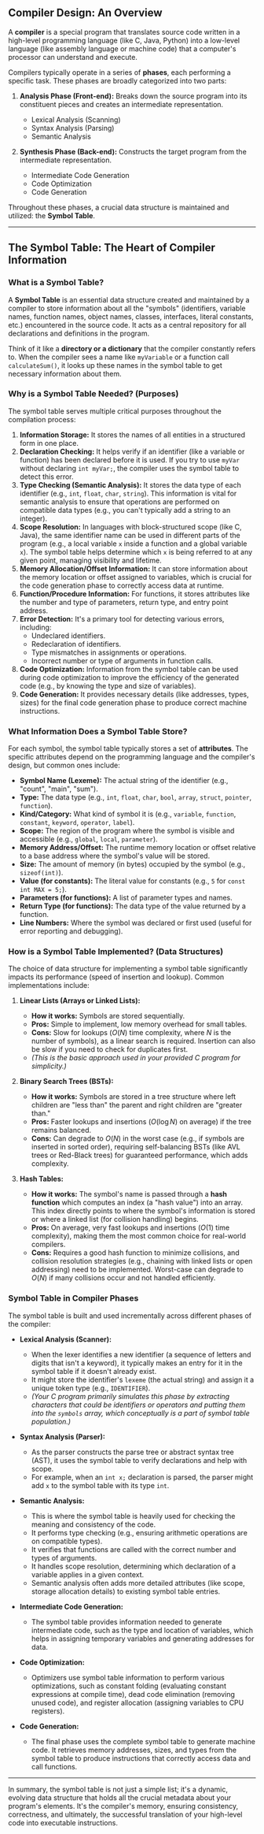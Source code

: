 ## Compiler Design: An Overview

A **compiler** is a special program that translates source code written in a high-level programming language (like C, Java, Python) into a low-level language (like assembly language or machine code) that a computer's processor can understand and execute.

Compilers typically operate in a series of **phases**, each performing a specific task. These phases are broadly categorized into two parts:

1.  **Analysis Phase (Front-end):** Breaks down the source program into its constituent pieces and creates an intermediate representation.
    * Lexical Analysis (Scanning)
    * Syntax Analysis (Parsing)
    * Semantic Analysis

2.  **Synthesis Phase (Back-end):** Constructs the target program from the intermediate representation.
    * Intermediate Code Generation
    * Code Optimization
    * Code Generation

Throughout these phases, a crucial data structure is maintained and utilized: the **Symbol Table**.

---

## The Symbol Table: The Heart of Compiler Information

### What is a Symbol Table?

A **Symbol Table** is an essential data structure created and maintained by a compiler to store information about all the "symbols" (identifiers, variable names, function names, object names, classes, interfaces, literal constants, etc.) encountered in the source code. It acts as a central repository for all declarations and definitions in the program.

Think of it like a **directory or a dictionary** that the compiler constantly refers to. When the compiler sees a name like `myVariable` or a function call `calculateSum()`, it looks up these names in the symbol table to get necessary information about them.

### Why is a Symbol Table Needed? (Purposes)

The symbol table serves multiple critical purposes throughout the compilation process:

1.  **Information Storage:** It stores the names of all entities in a structured form in one place.
2.  **Declaration Checking:** It helps verify if an identifier (like a variable or function) has been declared before it is used. If you try to use `myVar` without declaring `int myVar;`, the compiler uses the symbol table to detect this error.
3.  **Type Checking (Semantic Analysis):** It stores the data type of each identifier (e.g., `int`, `float`, `char`, `string`). This information is vital for semantic analysis to ensure that operations are performed on compatible data types (e.g., you can't typically add a string to an integer).
4.  **Scope Resolution:** In languages with block-structured scope (like C, Java), the same identifier name can be used in different parts of the program (e.g., a local variable `x` inside a function and a global variable `x`). The symbol table helps determine which `x` is being referred to at any given point, managing visibility and lifetime.
5.  **Memory Allocation/Offset Information:** It can store information about the memory location or offset assigned to variables, which is crucial for the code generation phase to correctly access data at runtime.
6.  **Function/Procedure Information:** For functions, it stores attributes like the number and type of parameters, return type, and entry point address.
7.  **Error Detection:** It's a primary tool for detecting various errors, including:
    * Undeclared identifiers.
    * Redeclaration of identifiers.
    * Type mismatches in assignments or operations.
    * Incorrect number or type of arguments in function calls.
8.  **Code Optimization:** Information from the symbol table can be used during code optimization to improve the efficiency of the generated code (e.g., by knowing the type and size of variables).
9.  **Code Generation:** It provides necessary details (like addresses, types, sizes) for the final code generation phase to produce correct machine instructions.

### What Information Does a Symbol Table Store?

For each symbol, the symbol table typically stores a set of **attributes**. The specific attributes depend on the programming language and the compiler's design, but common ones include:

* **Symbol Name (Lexeme):** The actual string of the identifier (e.g., "count", "main", "sum").
* **Type:** The data type (e.g., `int`, `float`, `char`, `bool`, `array`, `struct`, `pointer`, `function`).
* **Kind/Category:** What kind of symbol it is (e.g., `variable`, `function`, `constant`, `keyword`, `operator`, `label`).
* **Scope:** The region of the program where the symbol is visible and accessible (e.g., `global`, `local`, `parameter`).
* **Memory Address/Offset:** The runtime memory location or offset relative to a base address where the symbol's value will be stored.
* **Size:** The amount of memory (in bytes) occupied by the symbol (e.g., `sizeof(int)`).
* **Value (for constants):** The literal value for constants (e.g., `5` for `const int MAX = 5;`).
* **Parameters (for functions):** A list of parameter types and names.
* **Return Type (for functions):** The data type of the value returned by a function.
* **Line Numbers:** Where the symbol was declared or first used (useful for error reporting and debugging).

### How is a Symbol Table Implemented? (Data Structures)

The choice of data structure for implementing a symbol table significantly impacts its performance (speed of insertion and lookup). Common implementations include:

1.  **Linear Lists (Arrays or Linked Lists):**
    * **How it works:** Symbols are stored sequentially.
    * **Pros:** Simple to implement, low memory overhead for small tables.
    * **Cons:** Slow for lookups ($O(N)$ time complexity, where $N$ is the number of symbols), as a linear search is required. Insertion can also be slow if you need to check for duplicates first.
    * *(This is the basic approach used in your provided C program for simplicity.)*

2.  **Binary Search Trees (BSTs):**
    * **How it works:** Symbols are stored in a tree structure where left children are "less than" the parent and right children are "greater than."
    * **Pros:** Faster lookups and insertions ($O(\log N)$ on average) if the tree remains balanced.
    * **Cons:** Can degrade to $O(N)$ in the worst case (e.g., if symbols are inserted in sorted order), requiring self-balancing BSTs (like AVL trees or Red-Black trees) for guaranteed performance, which adds complexity.

3.  **Hash Tables:**
    * **How it works:** The symbol's name is passed through a **hash function** which computes an index (a "hash value") into an array. This index directly points to where the symbol's information is stored or where a linked list (for collision handling) begins.
    * **Pros:** On average, very fast lookups and insertions ($O(1)$ time complexity), making them the most common choice for real-world compilers.
    * **Cons:** Requires a good hash function to minimize collisions, and collision resolution strategies (e.g., chaining with linked lists or open addressing) need to be implemented. Worst-case can degrade to $O(N)$ if many collisions occur and not handled efficiently.

### Symbol Table in Compiler Phases

The symbol table is built and used incrementally across different phases of the compiler:

* **Lexical Analysis (Scanner):**
    * When the lexer identifies a new identifier (a sequence of letters and digits that isn't a keyword), it typically makes an entry for it in the symbol table if it doesn't already exist.
    * It might store the identifier's `lexeme` (the actual string) and assign it a unique token type (e.g., `IDENTIFIER`).
    * *(Your C program primarily simulates this phase by extracting characters that could be identifiers or operators and putting them into the `symbols` array, which conceptually is a part of symbol table population.)*

* **Syntax Analysis (Parser):**
    * As the parser constructs the parse tree or abstract syntax tree (AST), it uses the symbol table to verify declarations and help with scope.
    * For example, when an `int x;` declaration is parsed, the parser might add `x` to the symbol table with its type `int`.

* **Semantic Analysis:**
    * This is where the symbol table is heavily used for checking the meaning and consistency of the code.
    * It performs type checking (e.g., ensuring arithmetic operations are on compatible types).
    * It verifies that functions are called with the correct number and types of arguments.
    * It handles scope resolution, determining which declaration of a variable applies in a given context.
    * Semantic analysis often adds more detailed attributes (like scope, storage allocation details) to existing symbol table entries.

* **Intermediate Code Generation:**
    * The symbol table provides information needed to generate intermediate code, such as the type and location of variables, which helps in assigning temporary variables and generating addresses for data.

* **Code Optimization:**
    * Optimizers use symbol table information to perform various optimizations, such as constant folding (evaluating constant expressions at compile time), dead code elimination (removing unused code), and register allocation (assigning variables to CPU registers).

* **Code Generation:**
    * The final phase uses the complete symbol table to generate machine code. It retrieves memory addresses, sizes, and types from the symbol table to produce instructions that correctly access data and call functions.

---

In summary, the symbol table is not just a simple list; it's a dynamic, evolving data structure that holds all the crucial metadata about your program's elements. It's the compiler's memory, ensuring consistency, correctness, and ultimately, the successful translation of your high-level code into executable instructions.
